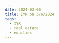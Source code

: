 ```yaml
---
date: 2024-03-06
title: IYR on 3/6/2024
tags: 
  - IYR
  - real estate
  - equities
---
```

<div class="post">
<snapshot-grid 
    :reports="['2024/03/05/CTA/IYR', '2024/03/06/CTA/IYR', '2024/03/06/MTP/IYR']"
    chart="2024/03/06/Chart/IYR"
/>
<p>

</p>
<p>

</p>
</div>